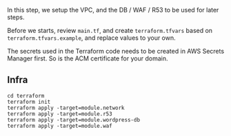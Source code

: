 In this step, we setup the VPC, and the DB / WAF / R53 to be used for later steps.

Before we starts, review `main.tf`, and create `terraform.tfvars` based on `terraform.tfvars.example`, and replace values to your own.

The secrets used in the Terraform code needs to be created in AWS Secrets Manager first. So is the ACM certificate for your domain.

## Infra
```
cd terraform
terraform init
terraform apply -target=module.network
terraform apply -target=module.r53
terraform apply -target=module.wordpress-db
terraform apply -target=module.waf
```
